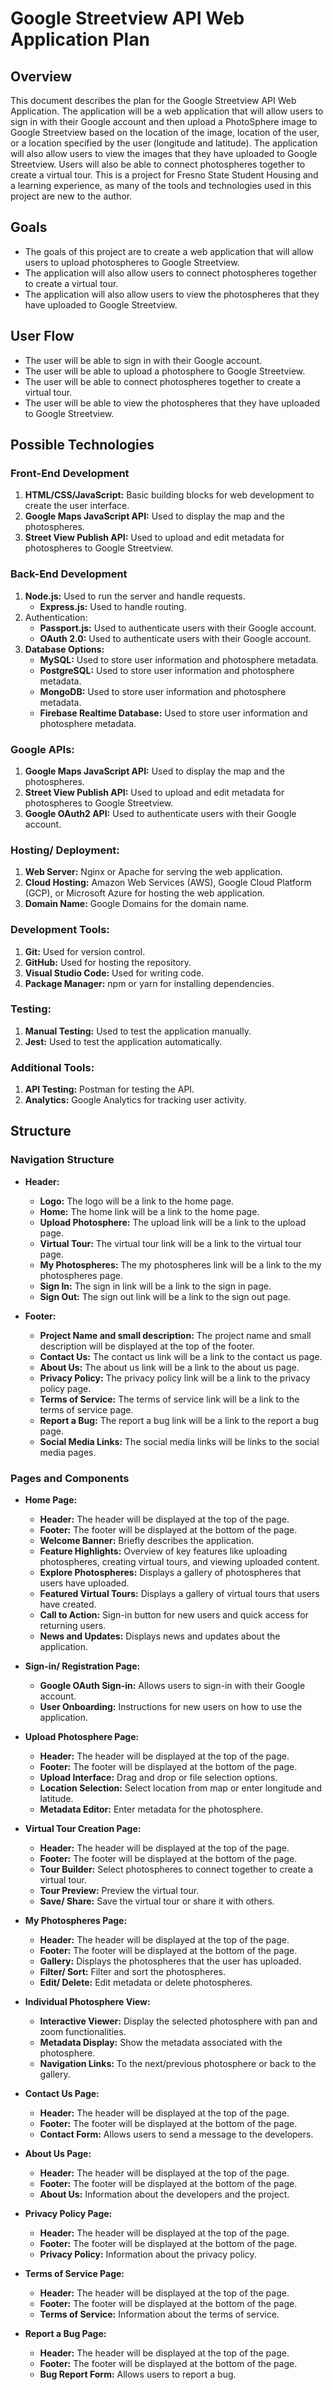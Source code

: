 # Google Streetview API Web Application Plan

## Overview

This document describes the plan for the Google Streetview API Web Application. The application will be a web application that will allow users to sign in with their Google account and then upload a PhotoSphere image to Google Streetview based on the location of the image, location of the user, or a location specified by the user (longitude and latitude). The application will also allow users to view the images that they have uploaded to Google Streetview. Users will also be able to connect photospheres together to create a virtual tour. This is a project for Fresno State Student Housing and a learning experience, as many of the tools and technologies used in this project are new to the author.

## Goals

- The goals of this project are to create a web application that will allow users to upload photospheres to Google Streetview.
- The application will also allow users to connect photospheres together to create a virtual tour.
- The application will also allow users to view the photospheres that they have uploaded to Google Streetview.

## User Flow

- The user will be able to sign in with their Google account.
- The user will be able to upload a photosphere to Google Streetview.
- The user will be able to connect photospheres together to create a virtual tour.
- The user will be able to view the photospheres that they have uploaded to Google Streetview.

## Possible Technologies

### Front-End Development

1. **HTML/CSS/JavaScript:** Basic building blocks for web development to create the user interface.
2. **Google Maps JavaScript API:** Used to display the map and the photospheres.
3. **Street View Publish API:** Used to upload and edit metadata for photospheres to Google Streetview.

### Back-End Development

1. **Node.js:** Used to run the server and handle requests.
   - **Express.js:** Used to handle routing.
2. Authentication:
   - **Passport.js:** Used to authenticate users with their Google account.
   - **OAuth 2.0:** Used to authenticate users with their Google account.
3. **Database Options:**
   - **MySQL:** Used to store user information and photosphere metadata.
   - **PostgreSQL:** Used to store user information and photosphere metadata.
   - **MongoDB:** Used to store user information and photosphere metadata.
   - **Firebase Realtime Database:** Used to store user information and photosphere metadata.

### Google APIs:

1. **Google Maps JavaScript API:** Used to display the map and the photospheres.
2. **Street View Publish API:** Used to upload and edit metadata for photospheres to Google Streetview.
3. **Google OAuth2 API:** Used to authenticate users with their Google account.

### Hosting/ Deployment:

1. **Web Server:** Nginx or Apache for serving the web application.
2. **Cloud Hosting:** Amazon Web Services (AWS), Google Cloud Platform (GCP), or Microsoft Azure for hosting the web application.
3. **Domain Name:** Google Domains for the domain name.

### Development Tools:

1. **Git:** Used for version control.
2. **GitHub:** Used for hosting the repository.
3. **Visual Studio Code:** Used for writing code.
4. **Package Manager:** npm or yarn for installing dependencies.

### Testing:

1. **Manual Testing:** Used to test the application manually.
2. **Jest:** Used to test the application automatically.

### Additional Tools:

1. **API Testing:** Postman for testing the API.
2. **Analytics:** Google Analytics for tracking user activity.

## Structure

### Navigation Structure

- **Header:**

  - **Logo:** The logo will be a link to the home page.
  - **Home:** The home link will be a link to the home page.
  - **Upload Photosphere:** The upload link will be a link to the upload page.
  - **Virtual Tour:** The virtual tour link will be a link to the virtual tour page.
  - **My Photospheres:** The my photospheres link will be a link to the my photospheres page.
  - **Sign In:** The sign in link will be a link to the sign in page.
  - **Sign Out:** The sign out link will be a link to the sign out page.

- **Footer:**

  - **Project Name and small description:** The project name and small description will be displayed at the top of the footer.
  - **Contact Us:** The contact us link will be a link to the contact us page.
  - **About Us:** The about us link will be a link to the about us page.
  - **Privacy Policy:** The privacy policy link will be a link to the privacy policy page.
  - **Terms of Service:** The terms of service link will be a link to the terms of service page.
  - **Report a Bug:** The report a bug link will be a link to the report a bug page.
  - **Social Media Links:** The social media links will be links to the social media pages.

### Pages and Components

- **Home Page:**

  - **Header:** The header will be displayed at the top of the page.
  - **Footer:** The footer will be displayed at the bottom of the page.
  - **Welcome Banner:** Briefly describes the application.
  - **Feature Highlights:** Overview of key features like uploading photospheres, creating virtual tours, and viewing uploaded content.
  - **Explore Photospheres:** Displays a gallery of photospheres that users have uploaded.
  - **Featured Virtual Tours:** Displays a gallery of virtual tours that users have created.
  - **Call to Action:** Sign-in button for new users and quick access for returning users.
  - **News and Updates:** Displays news and updates about the application.

- **Sign-in/ Registration Page:**

  - **Google OAuth Sign-in:** Allows users to sign-in with their Google account.
  - **User Onboarding:** Instructions for new users on how to use the application.

- **Upload Photosphere Page:**

  - **Header:** The header will be displayed at the top of the page.
  - **Footer:** The footer will be displayed at the bottom of the page.
  - **Upload Interface:** Drag and drop or file selection options.
  - **Location Selection:** Select location from map or enter longitude and latitude.
  - **Metadata Editor:** Enter metadata for the photosphere.

- **Virtual Tour Creation Page:**

  - **Header:** The header will be displayed at the top of the page.
  - **Footer:** The footer will be displayed at the bottom of the page.
  - **Tour Builder:** Select photospheres to connect together to create a virtual tour.
  - **Tour Preview:** Preview the virtual tour.
  - **Save/ Share:** Save the virtual tour or share it with others.

- **My Photospheres Page:**

  - **Header:** The header will be displayed at the top of the page.
  - **Footer:** The footer will be displayed at the bottom of the page.
  - **Gallery:** Displays the photospheres that the user has uploaded.
  - **Filter/ Sort:** Filter and sort the photospheres.
  - **Edit/ Delete:** Edit metadata or delete photospheres.

- **Individual Photosphere View:**

  - **Interactive Viewer:** Display the selected photosphere with pan and zoom functionalities.
  - **Metadata Display:** Show the metadata associated with the photosphere.
  - **Navigation Links:** To the next/previous photosphere or back to the gallery.

- **Contact Us Page:**

  - **Header:** The header will be displayed at the top of the page.
  - **Footer:** The footer will be displayed at the bottom of the page.
  - **Contact Form:** Allows users to send a message to the developers.

- **About Us Page:**

  - **Header:** The header will be displayed at the top of the page.
  - **Footer:** The footer will be displayed at the bottom of the page.
  - **About Us:** Information about the developers and the project.

- **Privacy Policy Page:**

  - **Header:** The header will be displayed at the top of the page.
  - **Footer:** The footer will be displayed at the bottom of the page.
  - **Privacy Policy:** Information about the privacy policy.

- **Terms of Service Page:**

  - **Header:** The header will be displayed at the top of the page.
  - **Footer:** The footer will be displayed at the bottom of the page.
  - **Terms of Service:** Information about the terms of service.

- **Report a Bug Page:**
  - **Header:** The header will be displayed at the top of the page.
  - **Footer:** The footer will be displayed at the bottom of the page.
  - **Bug Report Form:** Allows users to report a bug.
